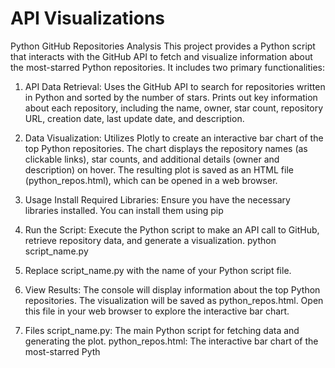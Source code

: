 # API Visualizations
Python GitHub Repositories Analysis
This project provides a Python script that interacts with the GitHub API to fetch and visualize information about the most-starred Python repositories. It includes two primary functionalities:
1. API Data Retrieval:
Uses the GitHub API to search for repositories written in Python and sorted by the number of stars.
Prints out key information about each repository, including the name, owner, star count, repository URL, creation date, last update date, and description.

2. Data Visualization:
Utilizes Plotly to create an interactive bar chart of the top Python repositories.
The chart displays the repository names (as clickable links), star counts, and additional details (owner and description) on hover.
The resulting plot is saved as an HTML file (python_repos.html), which can be opened in a web browser.

3. Usage
Install Required Libraries:
Ensure you have the necessary libraries installed. You can install them using pip

4. Run the Script:
Execute the Python script to make an API call to GitHub, retrieve repository data, and generate a visualization.
python script_name.py

5. Replace script_name.py with the name of your Python script file.

6. View Results:
The console will display information about the top Python repositories.
The visualization will be saved as python_repos.html. Open this file in your web browser to explore the interactive bar chart.

7. Files
script_name.py: The main Python script for fetching data and generating the plot.
python_repos.html: The interactive bar chart of the most-starred Pyth
